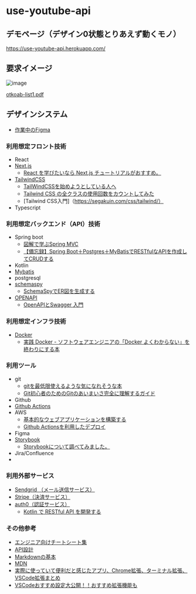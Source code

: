 # use-youtube-api

## デモページ（デザイン0状態とりあえず動くモノ）
https://use-youtube-api.herokuapp.com/

## 要求イメージ
![image](https://user-images.githubusercontent.com/42483012/152087319-221f1cae-c403-4f19-aeff-bd40315e2ba3.png)

[otkoab-list1.pdf](https://github.com/otkshol/use-youtube-api/files/7983304/otkoab-list1.pdf)

## デザインシステム
- [作業中のFigma](https://www.figma.com/file/kHl4ykeBljxZp1wJlKW9JS/otk-project?node-id=0%3A1)

### 利用想定フロント技術
- React
- [Next.js](https://speakerdeck.com/recruitengineers/nextjs-2022)
  - [React を学びたいなら Next.js チュートリアルがおすすめ。](https://www.ritolab.com/entry/241)
- [TailwindCSS](https://tailwindcss.com/)
  - [TailWindCSSを始めようとしている人へ](https://zenn.dev/nbr41to/articles/276f40041ad9fe)
  - [Tailwind CSS の全クラスの使用回数をカウントしてみた](https://qiita.com/punkshiraishi/items/f33f572cf12e39704fbf)
  - [Tailwind CSS入門]（https://segakuin.com/css/tailwind/）
- Typescript
### 利用想定バックエンド（API）技術
- Spring boot
  - [図解で学ぶSpring MVC](https://speakerdeck.com/otty375/architecture-of-spring-mvc)
  - [【備忘録】Spring Boot＋Postgres＋MyBatisでRESTfulなAPIを作成してCRUDする](https://zenn.dev/numacci/articles/202101_java_restapi-postgres)
- Kotlin
- [Mybatis](https://mybatis.org/mybatis-3/ja/index.html)
- postgresql
- [schemaspy](https://schemaspy.org/)
  - [SchemaSpyでER図を生成する](https://zenn.dev/onozaty/articles/schema-spy-er)
- [OPENAPI](https://swagger.io/specification/)
  - [OpenAPIとSwagger 入門](https://zenn.dev/chida/articles/25f4016560f6bf)

### 利用想定インフラ技術
- [Docker]()
  - [実践 Docker - ソフトウェアエンジニアの「Docker よくわからない」を終わりにする本](https://zenn.dev/suzuki_hoge/books/2022-03-docker-practice-8ae36c33424b59)

### 利用ツール
- git
  - [gitを最低限使えるような気になれそうな本](https://zenn.dev/shige7110/books/671bc34f8bec97)
  - [Git初心者のためのGitのあいまいさ完全に理解するガイド](https://qiita.com/yoshiichn/items/5d9c9105b980921f2809)
- Github
- [Github Actions](https://github.co.jp/features/actions)
- AWS
  - [基本的なウェブアプリケーションを構築する](https://aws.amazon.com/jp/getting-started/hands-on/build-web-app-s3-lambda-api-gateway-dynamodb/)
  - [Github Actionsを利用したデプロイ](https://docs.aws.amazon.com/ja_jp/serverless-application-model/latest/developerguide/deploying-using-github.html)
- Figma
- [Storybook](https://storybook.js.org/)
  - [Storybookについて調べてみました。](https://tech.stmn.co.jp/entry/2021/05/17/155842)
- Jira/Confluence
- 
### 利用外部サービス
- [Sendgrid （メール送信サービス）](https://sendgrid.kke.co.jp/)
- [Stripe（決済サービス）](https://stripe.com/jp)
- [auth0（認証サービス）](https://auth0.com/jp)
  - [Kotlin で RESTful API を開発する](https://auth0.com/blog/jp-developing-restful-apis-with-kotlin/#Kotlin-RESTful-API---Auth0---------)

### その他参考
- [エンジニア向けチートシート集](https://qiita.com/KNR109/items/a6b3216552bee53b1724)
- [API設計](https://learn.microsoft.com/ja-jp/azure/architecture/best-practices/api-design)
- [Markdownの基本](https://commonmark.org/help/)
- [MDN](https://developer.mozilla.org/ja/)
- [実際に使っていて便利だと感じたアプリ、Chrome拡張、ターミナル拡張、VSCode拡張まとめ](https://qiita.com/nkato_/items/e902f84d5fc6a15a3796)
- [VSCodeおすすめ設定大公開！！おすすめ拡張機能も](https://qiita.com/papi_tokei/items/c639dc7d1e0f5ad68a74)